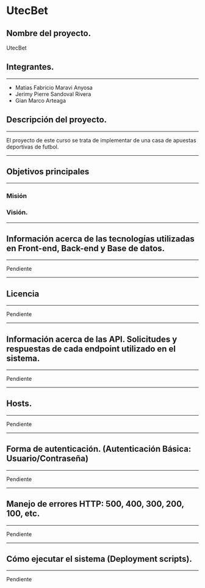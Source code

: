 # UtecBet

## Nombre del proyecto.
UtecBet

## Integrantes.
***
- Matias Fabricio Maravi Anyosa
- Jerimy Pierre Sandoval Rivera
- Gian Marco Arteaga
  
## Descripción del proyecto.
***
El proyecto de este curso se trata de implementar de una casa de apuestas deportivas de futbol.
***
## Objetivos principales 
***
### Misión 
### Visión.
***
## Información acerca de las tecnologías utilizadas en Front-end, Back-end y Base de datos.
***
Pendiente
***
## Licencia
***
Pendiente
***
## Información acerca de las API. Solicitudes y respuestas de cada endpoint utilizado en el sistema.
*** 
Pendiente
***

## Hosts.
***
Pendiente
***
## Forma de autenticación. (Autenticación Básica: Usuario/Contraseña)
***
Pendiente
***
## Manejo de errores HTTP: 500, 400, 300, 200, 100, etc.
***
Pendiente
***
## Cómo ejecutar el sistema (Deployment scripts).
***
Pendiente